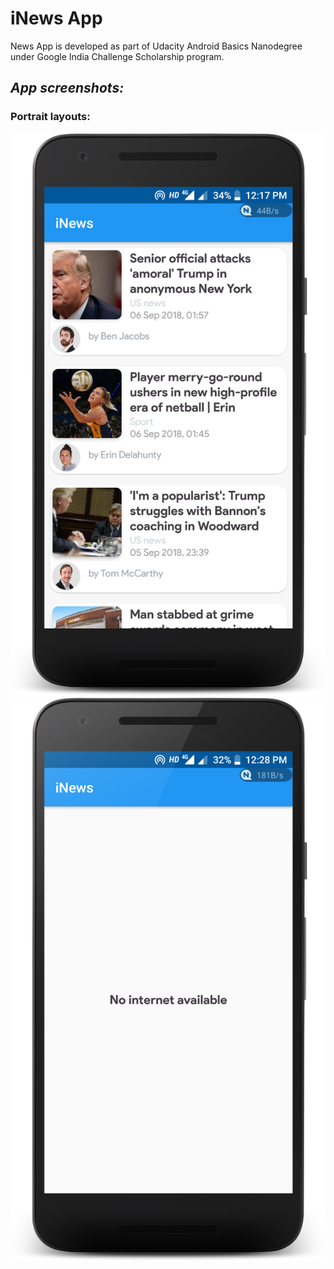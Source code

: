 # iNews App

News App is developed as part of Udacity Android Basics Nanodegree under Google India Challenge Scholarship program.

## **_App screenshots:_**

### **Portrait layouts:**

![screenshots](https://github.com/hasanmohdkhan/Android-Basics-Nanodegree----iNews-app/blob/master/MainActivity.png)   ![screenshots2](https://github.com/hasanmohdkhan/Android-Basics-Nanodegree----iNews-app/blob/master/internet%20connection.png)
